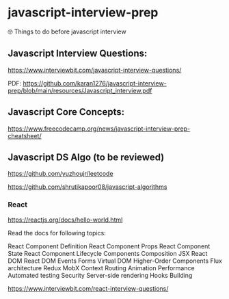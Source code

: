 # javascript-interview-prep
🤓 Things to do before javascript interview

## Javascript Interview Questions:
https://www.interviewbit.com/javascript-interview-questions/

PDF: https://github.com/karan1276/javascript-interview-prep/blob/main/resources/Javascript_interview.pdf

## Javascript Core Concepts:
https://www.freecodecamp.org/news/javascript-interview-prep-cheatsheet/

## Javascript DS Algo (to be reviewed)
https://github.com/yuzhoujr/leetcode

https://github.com/shrutikapoor08/javascript-algorithms



### React

https://reactjs.org/docs/hello-world.html

Read the docs for following topics:

React Component Definition 
React Component Props 
React Component State 
React Component Lifecycle 
Components Composition 
JSX 
React DOM 
React DOM Events 
Forms 
Virtual DOM 
Higher-Order Components 
Flux architecture 
Redux 
MobX 
Context 
Routing 
Animation 
Performance 
Automated testing 
Security 
Server-side rendering 
Hooks
Building

https://www.interviewbit.com/react-interview-questions/
